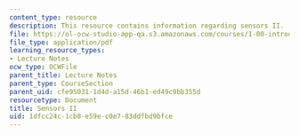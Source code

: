 ```yaml
---
content_type: resource
description: This resource contains information regarding sensors II.
file: https://ol-ocw-studio-app-qa.s3.amazonaws.com/courses/1-00-introduction-to-computers-and-engineering-problem-solving-spring-2012/1dfcc24c1cb8e59ec0e783ddfbd9bfce_MIT1_00S12_Lec_26.pdf
file_type: application/pdf
learning_resource_types:
- Lecture Notes
ocw_type: OCWFile
parent_title: Lecture Notes
parent_type: CourseSection
parent_uid: cfe95031-1d4d-a15d-46b1-ed49c9bb355d
resourcetype: Document
title: Sensors II
uid: 1dfcc24c-1cb8-e59e-c0e7-83ddfbd9bfce
---
```

